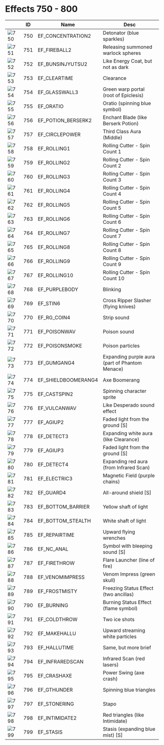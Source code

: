 # Effects 750 - 800

|    | ID | Name | Desc |
|----|----|------|------|
| ![750](750.gif) | 750 | EF_CONCENTRATION2 | Detonator (blue sparkles) |
| ![751](751.gif) | 751 | EF_FIREBALL2 | Releasing summoned warlock spheres |
| ![752](752.gif) | 752 | EF_BUNSINJYUTSU2 | Like Energy Coat, but not as dark |
| ![753](753.gif) | 753 | EF_CLEARTIME | Clearance |
| ![754](754.gif) | 754 | EF_GLASSWALL3 | Green warp portal (root of Epiclesis) |
| ![755](755.gif) | 755 | EF_ORATIO | Oratio (spinning blue symbol) |
| ![756](756.gif) | 756 | EF_POTION_BERSERK2 | Enchant Blade (like Berserk Potion) |
| ![757](757.gif) | 757 | EF_CIRCLEPOWER | Third Class Aura (Middle) |
| ![758](758.gif) | 758 | EF_ROLLING1 | Rolling Cutter - Spin Count 1 |
| ![759](759.gif) | 759 | EF_ROLLING2 | Rolling Cutter - Spin Count 2 |
| ![760](760.gif) | 760 | EF_ROLLING3 | Rolling Cutter - Spin Count 3 |
| ![761](761.gif) | 761 | EF_ROLLING4 | Rolling Cutter - Spin Count 4 |
| ![762](762.gif) | 762 | EF_ROLLING5 | Rolling Cutter - Spin Count 5 |
| ![763](763.gif) | 763 | EF_ROLLING6 | Rolling Cutter - Spin Count 6 |
| ![764](764.gif) | 764 | EF_ROLLING7 | Rolling Cutter - Spin Count 7 |
| ![765](765.gif) | 765 | EF_ROLLING8 | Rolling Cutter - Spin Count 8 |
| ![766](766.gif) | 766 | EF_ROLLING9 | Rolling Cutter - Spin Count 9 |
| ![767](767.gif) | 767 | EF_ROLLING10 | Rolling Cutter - Spin Count 10 |
| ![768](768.gif) | 768 | EF_PURPLEBODY | Blinking |
| ![769](769.gif) | 769 | EF_STIN6 | Cross Ripper Slasher (flying knives) |
| ![770](770.gif) | 770 | EF_RG_COIN4 | Strip sound |
| ![771](771.gif) | 771 | EF_POISONWAV | Poison sound |
| ![772](772.gif) | 772 | EF_POISONSMOKE | Poison particles |
| ![773](773.gif) | 773 | EF_GUMGANG4 | Expanding purple aura (part of Phantom Menace) |
| ![774](774.gif) | 774 | EF_SHIELDBOOMERANG4 | Axe Boomerang |
| ![775](775.gif) | 775 | EF_CASTSPIN2 | Spinning character sprite |
| ![776](776.gif) | 776 | EF_VULCANWAV | Like Desperado sound effect |
| ![777](777.gif) | 777 | EF_AGIUP2 | Faded light from the ground [S] |
| ![778](778.gif) | 778 | EF_DETECT3 | Expanding white aura (like Clearance) |
| ![779](779.gif) | 779 | EF_AGIUP3 | Faded light from the ground [S] |
| ![780](780.gif) | 780 | EF_DETECT4 | Expanding red aura (from Infrared Scan) |
| ![781](781.gif) | 781 | EF_ELECTRIC3 | Magnetic Field (purple chains) |
| ![782](782.gif) | 782 | EF_GUARD4 | All-around shield [S] |
| ![783](783.gif) | 783 | EF_BOTTOM_BARRIER | Yellow shaft of light |
| ![784](784.gif) | 784 | EF_BOTTOM_STEALTH | White shaft of light |
| ![785](785.gif) | 785 | EF_REPAIRTIME | Upward flying wrenches |
| ![786](786.gif) | 786 | EF_NC_ANAL | Symbol with bleeping sound [S] |
| ![787](787.gif) | 787 | EF_FIRETHROW | Flare Launcher (line of fire) |
| ![788](788.gif) | 788 | EF_VENOMIMPRESS | Venom Impress (green skull) |
| ![789](789.gif) | 789 | EF_FROSTMISTY | Freezing Status Effect (two ancillas) |
| ![790](790.gif) | 790 | EF_BURNING | Burning Status Effect (flame symbol) |
| ![791](791.gif) | 791 | EF_COLDTHROW | Two ice shots |
| ![792](792.gif) | 792 | EF_MAKEHALLU | Upward streaming white particles |
| ![793](793.gif) | 793 | EF_HALLUTIME | Same, but more brief |
| ![794](794.gif) | 794 | EF_INFRAREDSCAN | Infrared Scan (red lasers) |
| ![795](795.gif) | 795 | EF_CRASHAXE | Power Swing (axe crash) |
| ![796](796.gif) | 796 | EF_GTHUNDER | Spinning blue triangles |
| ![797](797.gif) | 797 | EF_STONERING | Stapo |
| ![798](798.gif) | 798 | EF_INTIMIDATE2 | Red triangles (like Intimidate) |
| ![799](799.gif) | 799 | EF_STASIS | Stasis (expanding blue mist) [S] |
